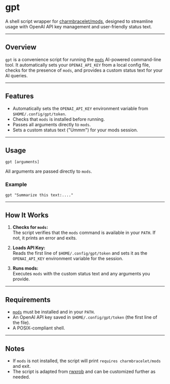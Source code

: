 # gpt

A shell script wrapper for [charmbracelet/mods](https://github.com/charmbracelet/mods), designed to streamline usage with OpenAI API key management and user-friendly status text.

---

## Overview

`gpt` is a convenience script for running the [`mods`](https://github.com/charmbracelet/mods) AI-powered command-line tool. It automatically sets your `OPENAI_API_KEY` from a local config file, checks for the presence of `mods`, and provides a custom status text for your AI queries.

---

## Features

- Automatically sets the `OPENAI_API_KEY` environment variable from `$HOME/.config/gpt/token`.
- Checks that `mods` is installed before running.
- Passes all arguments directly to `mods`.
- Sets a custom status text ("Ummm") for your mods session.

---

## Usage

`gpt [arguments]`

All arguments are passed directly to `mods`.

### Example

`gpt "Summarize this text:...."`

---

## How It Works

1. **Checks for `mods`:**  
   The script verifies that the `mods` command is available in your `PATH`. If not, it prints an error and exits.

2. **Loads API Key:**  
   Reads the first line of `$HOME/.config/gpt/token` and sets it as the `OPENAI_API_KEY` environment variable for the session.

3. **Runs mods:**  
   Executes `mods` with the custom status text and any arguments you provide.

---

## Requirements

- [`mods`](https://github.com/charmbracelet/mods) must be installed and in your `PATH`.
- An OpenAI API key saved in `$HOME/.config/gpt/token` (the first line of the file).
- A POSIX-compliant shell.

---

## Notes

- If `mods` is not installed, the script will print `requires charmbracelet/mods` and exit.
- The script is adapted from [rwxrob](https://github.com/rwxrob) and can be customized further as needed.

